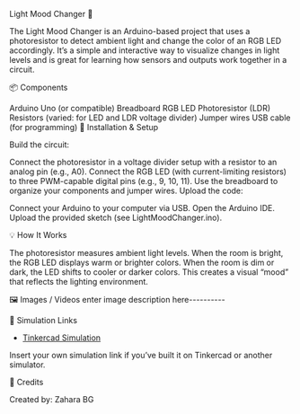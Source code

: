 Light Mood Changer 🌈

The Light Mood Changer is an Arduino-based project that uses a photoresistor to detect ambient light and change the color of an RGB LED accordingly. It’s a simple and interactive way to visualize changes in light levels and is great for learning how sensors and outputs work together in a circuit.

📦 Components

Arduino Uno (or compatible)
Breadboard
RGB LED
Photoresistor (LDR)
Resistors (varied: for LED and LDR voltage divider)
Jumper wires
USB cable (for programming)
🔧 Installation & Setup

Build the circuit:

Connect the photoresistor in a voltage divider setup with a resistor to an analog pin (e.g., A0).
Connect the RGB LED (with current-limiting resistors) to three PWM-capable digital pins (e.g., 9, 10, 11).
Use the breadboard to organize your components and jumper wires.
Upload the code:

Connect your Arduino to your computer via USB.
Open the Arduino IDE.
Upload the provided sketch (see LightMoodChanger.ino).

💡 How It Works

The photoresistor measures ambient light levels.
When the room is bright, the RGB LED displays warm or brighter colors.
When the room is dim or dark, the LED shifts to cooler or darker colors.
This creates a visual “mood” that reflects the lighting environment.


🖼️ Images / Videos
enter image description here----------

🔗 Simulation Links

- [Tinkercad Simulation ](https://www.tinkercad.com/)

Insert your own simulation link if you’ve built it on Tinkercad or another simulator.

🙌 Credits

Created by: Zahara BG
